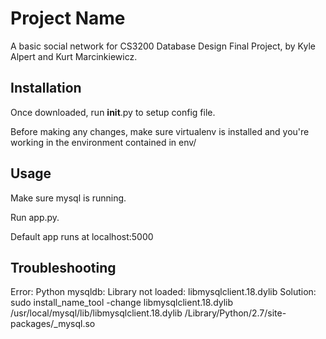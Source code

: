 # Project Name

A basic social network for CS3200 Database Design Final Project, by Kyle Alpert and Kurt Marcinkiewicz.

## Installation

Once downloaded, run __init__.py to setup config file.

Before making any changes, make sure virtualenv is installed and you're working in the environment contained in env/

## Usage

Make sure mysql is running.

Run app.py.

Default app runs at localhost:5000

## Troubleshooting
Error:
Python mysqldb: Library not loaded: libmysqlclient.18.dylib
Solution:
sudo install_name_tool -change libmysqlclient.18.dylib /usr/local/mysql/lib/libmysqlclient.18.dylib /Library/Python/2.7/site-packages/_mysql.so
